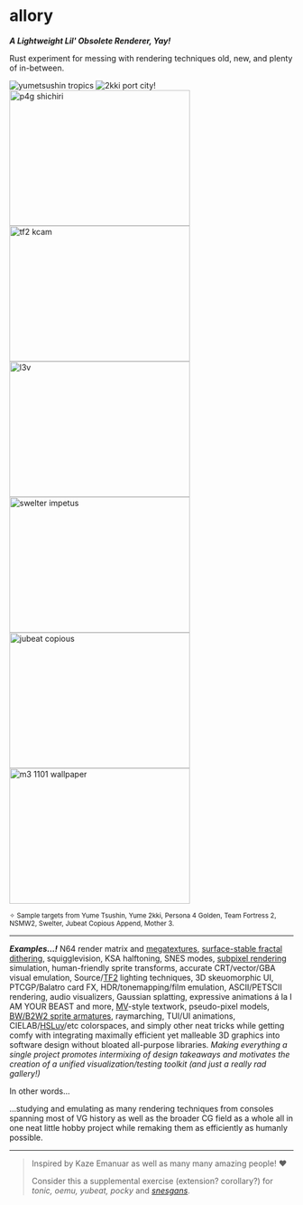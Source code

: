# allory
_**A Lightweight Lil' Obsolete Renderer, Yay!**_

Rust experiment for messing with rendering techniques old, new, and plenty of in-between.

![yumetsushin tropics](https://github.com/user-attachments/assets/c4636ff6-d693-4cdb-a33f-b37477bbcbf8)
![2kki port city](https://github.com/user-attachments/assets/30a35750-cc24-4095-8e6b-9fc31e879aeb)!
<img src="https://github.com/user-attachments/assets/27fc5af2-72e0-4c3a-866a-465026ac45bf" alt="p4g shichiri" width="320px" height="240px">
<img src="https://github.com/user-attachments/assets/9bd17b5e-38cf-4eaf-b683-54a8f350ca5a" alt="tf2 kcam" width="320px" height="240px">
<img src="https://github.com/user-attachments/assets/7919a70a-adac-4eea-a665-fe4b98bfa488" alt="l3v" width="320px" height="240px">
<img src="https://github.com/user-attachments/assets/2c25d631-9e1d-4269-a3df-cb6ebd71e0a2" alt="swelter impetus" width="320px" height="240px">
<img src="https://github.com/user-attachments/assets/eb3e4a3a-0217-4a21-a265-2ae27dc7373d" alt="jubeat copious" width="320px" height="240px">
<img src="https://github.com/user-attachments/assets/3d9b6dbc-0bdc-4e6b-afc8-ef4b91fd7bab" alt="m3 1101 wallpaper" width="320px" height="240px">


<sup>✧ Sample targets from Yume Tsushin, Yume 2kki, Persona 4 Golden, Team Fortress 2, NSMW2, Swelter, Jubeat Copious Append, Mother 3.</sup>

<hr>

_**Examples...!**_ N64 render matrix and [megatextures]([https://www.reddit.com/r/Games/comments/16jx9yl/how_i_implemented_megatextures_on_real_nintendo/](https://youtu.be/Sf036fO-ZUk)), [surface-stable fractal dithering](https://www.youtube.com/watch?v=HPqGaIMVuLs), squigglevision, KSA halftoning, SNES modes, [subpixel rendering](https://en.wikipedia.org/wiki/Subpixel_rendering) simulation, human-friendly sprite transforms, accurate CRT/vector/GBA visual emulation, Source/[TF2](https://steamcdn-a.akamaihd.net/apps/valve/2007/NPAR07_IllustrativeRenderingInTeamFortress2.pdf) lighting techniques, 3D skeuomorphic UI, PTCGP/Balatro card FX, HDR/tonemapping/film emulation, ASCII/PETSCII rendering, audio visualizers, Gaussian splatting, expressive animations á la I AM YOUR BEAST and more, [MV](https://youtu.be/bBbnxPgsIJg)-style textwork, pseudo-pixel models, [BW/B2W2 sprite armatures](https://archives.bulbagarden.net/wiki/Category:Black_and_White_sprites), raymarching, TUI/UI animations, CIELAB/[HSLuv](https://www.hsluv.org/)/etc colorspaces, and simply other neat tricks while getting comfy with integrating maximally efficient yet malleable 3D graphics into software design without bloated all-purpose libraries. _Making everything a single project promotes intermixing of design takeaways and motivates the creation of a unified visualization/testing toolkit (and just a really rad gallery!)_

In other words...

...studying and emulating as many rendering techniques from consoles spanning most of VG history as well as the broader CG field as a whole all in one neat little hobby project while remaking them as efficiently as humanly possible.

<hr>

> Inspired by Kaze Emanuar as well as many many amazing people! ♥
> 
> Consider this a supplemental exercise (extension? corollary?) for _tonic, oemu, yubeat, pocky_ and [_snesgans_](https://github.com/pocketrice/snesgans).

